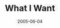 ---
layout: message
category: message
series: "Mind+Screw"
title: "What I Want"
date: 2005-06-04
message_id: 117
---